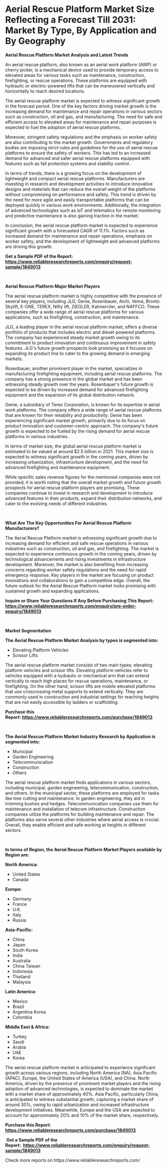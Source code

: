 <p><h1>Aerial Rescue Platform Market Size Reflecting a Forecast Till 2031: Market By Type, By Application and By Geography</h1></p><p><strong>Aerial Rescue Platform Market Analysis and Latest Trends</strong></p>
<p><p>An aerial rescue platform, also known as an aerial work platform (AWP) or cherry picker, is a mechanical device used to provide temporary access to elevated areas for various tasks such as maintenance, construction, firefighting, or rescue operations. These platforms are equipped with hydraulic or electric-powered lifts that can be maneuvered vertically and horizontally to reach desired locations.</p><p>The aerial rescue platform market is expected to witness significant growth in the forecast period. One of the key factors driving market growth is the increasing demand for maintenance and repair operations in various sectors such as construction, oil and gas, and manufacturing. The need for safe and efficient access to elevated areas for maintenance and repair purposes is expected to fuel the adoption of aerial rescue platforms.</p><p>Moreover, stringent safety regulations and the emphasis on worker safety are also contributing to the market growth. Governments and regulatory bodies are imposing strict rules and guidelines for the use of aerial rescue platforms to ensure the safety of workers. This has led to an increased demand for advanced and safer aerial rescue platforms equipped with features such as fall protection systems and stability control.</p><p>In terms of trends, there is a growing focus on the development of lightweight and compact aerial rescue platforms. Manufacturers are investing in research and development activities to introduce innovative designs and materials that can reduce the overall weight of the platforms without compromising on performance and safety. This trend is driven by the need for more agile and easily transportable platforms that can be deployed quickly in various work environments. Additionally, the integration of advanced technologies such as IoT and telematics for remote monitoring and predictive maintenance is also gaining traction in the market.</p><p>In conclusion, the aerial rescue platform market is expected to experience significant growth with a forecasted CAGR of 11.1%. Factors such as increased demand for maintenance and repair operations, emphasis on worker safety, and the development of lightweight and advanced platforms are driving this growth.</p></p>
<p><strong>Get a Sample PDF of the Report:&nbsp; <a href="https://www.reliableresearchreports.com/enquiry/request-sample/1849013">https://www.reliableresearchreports.com/enquiry/request-sample/1849013</a></strong></p>
<p>&nbsp;</p>
<p><strong>Aerial Rescue Platform Major Market Players</strong></p>
<p><p>The aerial rescue platform market is highly competitive with the presence of several key players, including JLG, Genie, Rosenbauer, Aichi, Vema, Bronto Skylift, E-ONE, TEREX, Nifty lift, ZIEGLER, Katmerciler, and NAFFCO. These companies offer a wide range of aerial rescue platforms for various applications, such as firefighting, construction, and maintenance.</p><p>JLG, a leading player in the aerial rescue platform market, offers a diverse portfolio of products that includes electric and diesel-powered platforms. The company has experienced steady market growth owing to its commitment to product innovation and continuous improvement in safety features. JLG's future growth prospects look promising as it focuses on expanding its product line to cater to the growing demand in emerging markets.</p><p>Rosenbauer, another prominent player in the market, specializes in manufacturing firefighting equipment, including aerial rescue platforms. The company has a strong presence in the global market and has been witnessing steady growth over the years. Rosenbauer's future growth is expected to be driven by increased demand for advanced firefighting equipment and the expansion of its global distribution network.</p><p>Genie, a subsidiary of Terex Corporation, is known for its expertise in aerial work platforms. The company offers a wide range of aerial rescue platforms that are known for their reliability and productivity. Genie has been experiencing significant market growth, primarily due to its focus on product innovation and customer-centric approach. The company's future growth is expected to be fueled by the rising demand for aerial rescue platforms in various industries.</p><p>In terms of market size, the global aerial rescue platform market is estimated to be valued at around $2.5 billion in 2021. This market size is expected to witness significant growth in the coming years, driven by increasing urbanization, infrastructure development, and the need for advanced firefighting and maintenance equipment.</p><p>While specific sales revenue figures for the mentioned companies were not provided, it is worth noting that the overall market growth and future growth prospects for aerial rescue platform players are promising. These companies continue to invest in research and development to introduce advanced features in their products, expand their distribution networks, and cater to the evolving needs of different industries.</p></p>
<p>&nbsp;</p>
<p><strong>What Are The Key Opportunities For Aerial Rescue Platform Manufacturers?</strong></p>
<p><p>The Aerial Rescue Platform market is witnessing significant growth due to increasing demand for efficient and safe rescue operations in various industries such as construction, oil and gas, and firefighting. The market is expected to experience continuous growth in the coming years, driven by technological advancements and rising investments in infrastructure development. Moreover, the market is also benefiting from increasing concerns regarding worker safety regulations and the need for rapid emergency response. Key players in the market are focusing on product innovations and collaborations to gain a competitive edge. Overall, the future outlook for the Aerial Rescue Platform market looks promising with sustained growth and expanding applications.</p></p>
<p><strong>Inquire or Share Your Questions If Any Before Purchasing This Report: <a href="https://www.reliableresearchreports.com/enquiry/pre-order-enquiry/1849013">https://www.reliableresearchreports.com/enquiry/pre-order-enquiry/1849013</a></strong></p>
<p>&nbsp;</p>
<p><strong>Market Segmentation</strong></p>
<p><strong>The Aerial Rescue Platform Market Analysis by types is segmented into:</strong></p>
<p><ul><li>Elevating Platform Vehicles</li><li>Scissor Lifts</li></ul></p>
<p><p>The aerial rescue platform market consists of two main types: elevating platform vehicles and scissor lifts. Elevating platform vehicles refer to vehicles equipped with a hydraulic or mechanical arm that can extend vertically to reach high places for rescue operations, maintenance, or firefighting. On the other hand, scissor lifts are mobile elevated platforms that use crisscrossing metal supports to extend vertically. They are commonly used in construction and industrial settings for reaching heights that are not easily accessible by ladders or scaffolding.</p></p>
<p><strong>Purchase this Report:&nbsp;<a href="https://www.reliableresearchreports.com/purchase/1849013">https://www.reliableresearchreports.com/purchase/1849013</a></strong></p>
<p>&nbsp;</p>
<p><strong>The Aerial Rescue Platform Market Industry Research by Application is segmented into:</strong></p>
<p><ul><li>Municipal</li><li>Garden Engineering</li><li>Telecommunication</li><li>Construction</li><li>Others</li></ul></p>
<p><p>The aerial rescue platform market finds applications in various sectors, including municipal, garden engineering, telecommunication, construction, and others. In the municipal sector, these platforms are employed for tasks like tree cutting and maintenance. In garden engineering, they aid in trimming bushes and hedges. Telecommunication companies use them for maintenance and installation of telecom infrastructure. Construction companies utilize the platforms for building maintenance and repair. The platforms also serve several other industries where aerial access is crucial. Overall, they enable efficient and safe working at heights in different sectors.</p></p>
<p>&nbsp;</p>
<p><strong>In terms of Region, the Aerial Rescue Platform Market Players available by Region are:</strong></p>
<p>
    <p> <strong> North America: </strong>
        <ul>
            <li>United States</li>
            <li>Canada</li>
        </ul>
        </p> 
    <p> <strong> Europe: </strong>
        <ul>
            <li>Germany</li>
            <li>France</li>
            <li>U.K.</li>
            <li>Italy</li>
            <li>Russia</li>
        </ul>
        </p> 
    <p> <strong> Asia-Pacific: </strong>
        <ul>
            <li>China</li>
            <li>Japan</li>
            <li>South Korea</li>
            <li>India</li>
            <li>Australia</li>
            <li>China Taiwan</li>
            <li>Indonesia</li>
            <li>Thailand</li>
            <li>Malaysia</li>
        </ul>
        </p> 
    <p> <strong> Latin America: </strong>
        <ul>
            <li>Mexico</li>
            <li>Brazil</li>
            <li>Argentina Korea</li>
            <li>Colombia</li>
        </ul>
        </p> 
    <p> <strong> Middle East & Africa: </strong>
        <ul>
            <li>Turkey</li>
            <li>Saudi</li>
            <li>Arabia</li>
            <li>UAE</li>
            <li>Korea</li>
        </ul>
    </p>
    </p>
<p><p>The aerial rescue platform market is anticipated to experience significant growth across various regions, including North America (NA), Asia Pacific (APAC), Europe, the United States of America (USA), and China. North America, driven by the presence of prominent market players and the rising adoption of advanced technologies, is expected to dominate the market with a market share of approximately 40%. Asia Pacific, particularly China, is anticipated to witness substantial growth, capturing a market share of around 30%, owing to rapid urbanization and increased infrastructure development initiatives. Meanwhile, Europe and the USA are expected to account for approximately 20% and 10% of the market share, respectively.</p></p>
<p><strong>Purchase this Report: <a href="https://www.reliableresearchreports.com/purchase/1849013">https://www.reliableresearchreports.com/purchase/1849013</a></strong></p>
<p>&nbsp;<strong>Get a Sample PDF of the Report:&nbsp;&nbsp;<a href="https://www.reliableresearchreports.com/enquiry/request-sample/1849013">https://www.reliableresearchreports.com/enquiry/request-sample/1849013</a></strong></p>
<p><strong></strong></p>
<p>Check more reports on https://www.reliableresearchreports.com/</p>